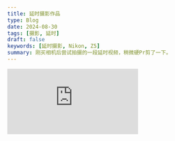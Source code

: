 ```yaml
---
title: 延时摄影作品
type: Blog
date: 2024-08-30
tags: [摄影, 延时]
draft: false
keywords: [延时摄影, Nikon, Z5]
summary: 刚买相机后尝试拍摄的一段延时视频，稍微硬Pr剪了一下。
---
```

<div className="rounded-4 overflow-hidden shadow-lg">
  <iframe
    src="https://player.bilibili.com/player.html?aid=890258478&cid=402759803&p=1&poster=1&autoplay=1&high_quaility=1&loop=1&danmaku=0"
    className="aspect-16/9 w-full rounded-md text-center"
    scrolling="no"
    border="0"
    frameBorder="no"
    frameSpacing="0"
    allowFullscreen="true"
  ></iframe>
</div>

